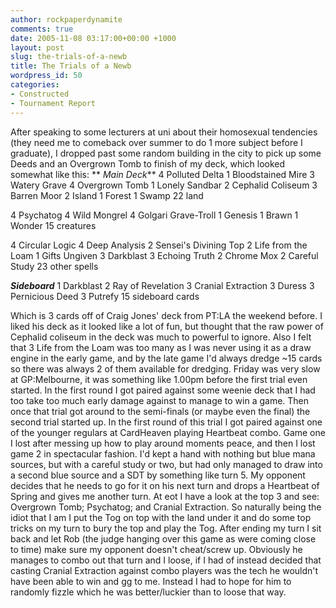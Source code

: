 ```yaml
---
author: rockpaperdynamite
comments: true
date: 2005-11-08 03:17:00+00:00 +1000
layout: post
slug: the-trials-of-a-newb
title: The Trials of a Newb
wordpress_id: 50
categories:
- Constructed
- Tournament Report
---
```


After speaking to some lecturers at uni about their homosexual tendencies (they need me to comeback over summer to do 1 more subject before I graduate), I dropped past some random building in the city to pick up some Deeds and an Overgrown Tomb to finish of my deck, which looked somewhat like this:
**
*Main Deck***
4  Polluted Delta
1  Bloodstained Mire
3  Watery Grave
4  Overgrown Tomb
1  Lonely Sandbar
2  Cephalid Coliseum
3  Barren Moor
2  Island
1  Forest
1  Swamp
22 land

4  Psychatog
4  Wild Mongrel
4  Golgari Grave-Troll
1  Genesis
1  Brawn
1  Wonder
15 creatures

4  Circular Logic
4  Deep Analysis
2  Sensei's Divining Top
2  Life from the Loam
1  Gifts Ungiven
3  Darkblast
3  Echoing Truth
2  Chrome Mox
2  Careful Study
23 other spells

***Sideboard***
1  Darkblast
2  Ray of Revelation
3  Cranial Extraction
3  Duress
3  Pernicious Deed
3  Putrefy
15 sideboard cards

Which is 3 cards off of Craig Jones' deck from PT:LA the weekend before. I liked his deck as it looked like a lot of fun, but thought that the raw power of Cephalid coliseum in the deck was much to powerful to ignore. Also I felt that 3 Life from the Loam was too many as I was never using it as a draw engine in the early game, and by the late game I'd always dredge ~15 cards so there was always 2 of them available for dredging.
Friday was very slow at GP:Melbourne, it was something like 1.00pm before the first trial even started.
In the first round I got paired against some weenie deck that I had too take too much early damage against to manage to win a game.
Then once that trial got around to the semi-finals (or maybe even the final) the second trial started up.
In the first round of this trial I got paired against one of the younger regulars at CardHeaven playing Heartbeat combo. Game one I lost after messing up how to play around moments peace, and then I lost game 2 in spectacular fashion. I'd kept a hand with nothing but blue mana sources, but with a careful study or two, but had only managed to draw into a second blue source and a SDT by something like turn 5. My opponent decides that he needs to go for it on his next turn and drops a Heartbeat of Spring and gives me another turn. At eot I have a look at the top 3 and see: Overgrown Tomb; Psychatog; and Cranial Extraction. So naturally being the idiot that I am I put the Tog on top with the land under it and do some top tricks on my turn to bury the top and play the Tog. After ending my turn I sit back and let Rob (the judge hanging over this game as were coming close to time) make sure my opponent doesn't cheat/screw up.
Obviously he manages to combo out that turn and I loose, if I had of instead decided that casting Cranial Extraction against combo players was the tech he wouldn't have been able to win and gg to me. Instead I had to hope for him to randomly fizzle which he was better/luckier than to loose that way.
